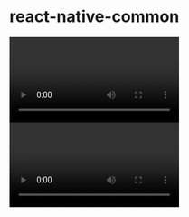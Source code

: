 # react-native-common

![alt text](https://res.cloudinary.com/dzyz5unme/video/upload/v1611615435/Screen_Recording_2021-01-25_at_23.23.22_iadhqv.mov)
![alt text](https://res.cloudinary.com/dzyz5unme/video/upload/v1611615652/Screen_Recording_2021-01-26_at_1.00.35_b1k6cv.mov)
